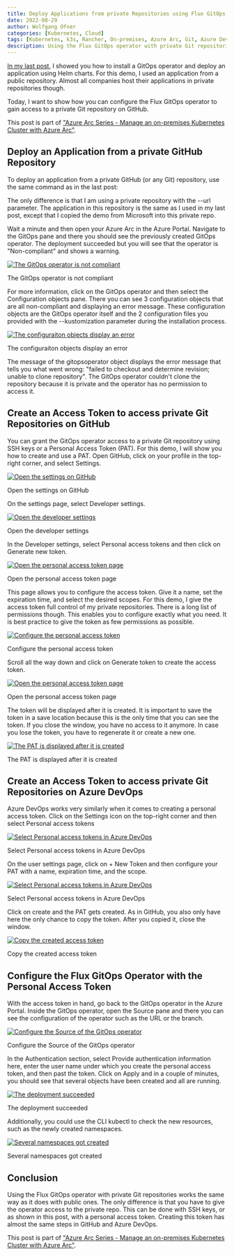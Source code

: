 ```yaml
---
title: Deploy Applications from private Repositories using Flux GitOps and Azure Arc
date: 2022-08-29
author: Wolfgang Ofner
categories: [Kubernetes, Cloud]
tags: [Kubernetes, k3s, Rancher, On-premises, Azure Arc, Git, Azure DevOps, GitHub, Helm, Kustomize]
description: Using the Flux GitOps operator with private Git repositories works the same way as it does with public ones. The only difference is that you have to give the operator access to the private repo. 
---
```


[In my last post](/XXX), I showed you how to install a GitOps operator and deploy an application using Helm charts. For this demo, I used an application from a public repository. Almost all companies host their applications in private repositories though.

Today, I want to show how you can configure the Flux GitOps operator to gain access to a private Git repository on GitHub.

This post is part of ["Azure Arc Series - Manage an on-premises Kubernetes Cluster with Azure Arc"](/manage-on-premises-kubernetes-with-azure-arc).

## Deploy an Application from a private GitHub Repository

To deploy an application from a private GitHub (or any Git) repository, use the same command as in the last post:

<script src="https://gist.github.com/WolfgangOfner/85b6ba3a64d54a1b77c418e0c453cee8.js"></script>

The only difference is that I am using a private repository with the --url parameter. The application in this repository is the same as I used in my last post, except that I copied the demo from Microsoft into this private repo.

Wait a minute and then open your Azure Arc in the Azure Portal. Navigate to the GitOps pane and there you should see the previously created GitOps operator. The deployment succeeded but you will see that the operator is "Non-compliant" and shows a warning.

<div class="col-12 col-sm-10 aligncenter">
  <a href="/assets/img/posts/2022/08/The-GitOps-operator-is-not-compliant.jpg"><img loading="lazy" src="/assets/img/posts/2022/08/The-GitOps-operator-is-not-compliant.jpg" alt="The GitOps operator is not compliant" /></a>
  
  <p>
   The GitOps operator is not compliant
  </p>
</div>

For more information, click on the GitOps operator and then select the Configuration objects pane. There you can see 3 configuration objects that are all non-compliant and displaying an error message. These configuration objects are the GitOps operator itself and the 2 configuration files you provided with the --kustomization parameter during the installation process.

<div class="col-12 col-sm-10 aligncenter">
  <a href="/assets/img/posts/2022/08/The-configuraiton-objects-display-an-error.jpg"><img loading="lazy" src="/assets/img/posts/2022/08/The-configuraiton-objects-display-an-error.jpg" alt="The configuraiton objects display an error" /></a>
  
  <p>
   The configuraiton objects display an error
  </p>
</div>

The message of the gitopsoperator object displays the error message that tells you what went wrong: "failed to checkout and determine revision; unable to clone repository". The GitOps operator couldn't clone the repository because it is private and the operator has no permission to access it.

## Create an Access Token to access private Git Repositories on GitHub

You can grant the GitOps operator access to a private Git repository using SSH keys or a Personal Access Token (PAT). For this demo, I will show you how to create and use a PAT. Open GitHub, click on your profile in the top-right corner, and select Settings.

<div class="col-12 col-sm-10 aligncenter">
  <a href="/assets/img/posts/2022/08/Open-the-settings-on-GitHub.jpg"><img loading="lazy" src="/assets/img/posts/2022/08/Open-the-settings-on-GitHub.jpg" alt="Open the settings on GitHub" /></a>
  
  <p>
   Open the settings on GitHub
  </p>
</div>

On the settings page, select Developer settings.

<div class="col-12 col-sm-10 aligncenter">
  <a href="/assets/img/posts/2022/08/Open-the-developer-settings.jpg"><img loading="lazy" src="/assets/img/posts/2022/08/Open-the-developer-settings.jpg" alt="Open the developer settings" /></a>
  
  <p>
   Open the developer settings
  </p>
</div>

In the Developer settings, select Personal access tokens and then click on Generate new token.

<div class="col-12 col-sm-10 aligncenter">
  <a href="/assets/img/posts/2022/08/Open-the-personal-access-token-page.jpg"><img loading="lazy" src="/assets/img/posts/2022/08/Open-the-personal-access-token-page.jpg" alt="Open the personal access token page" /></a>
  
  <p>
   Open the personal access token page
  </p>
</div>

This page allows you to configure the access token. Give it a name, set the expiration time, and select the desired scopes. For this demo, I give the access token full control of my private repositories. There is a long list of permissions though. This enables you to configure exactly what you need. It is best practice to give the token as few permissions as possible.

<div class="col-12 col-sm-10 aligncenter">
  <a href="/assets/img/posts/2022/08/Configure-the-personal-access-token.jpg"><img loading="lazy" src="/assets/img/posts/2022/08/Configure-the-personal-access-token.jpg" alt="Configure the personal access token" /></a>
  
  <p>
   Configure the personal access token
  </p>
</div>

Scroll all the way down and click on Generate token to create the access token. 

<div class="col-12 col-sm-10 aligncenter">
  <a href="/assets/img/posts/2022/08/Open-the-personal-access-token-page.jpg"><img loading="lazy" src="/assets/img/posts/2022/08/Open-the-personal-access-token-page.jpg" alt="Open the personal access token page" /></a>
  
  <p>
   Open the personal access token page
  </p>
</div>

The token will be displayed after it is created. It is important to save the token in a save location because this is the only time that you can see the token. If you close the window, you have no access to it anymore. In case you lose the token, you have to regenerate it or create a new one.

<div class="col-12 col-sm-10 aligncenter">
  <a href="/assets/img/posts/2022/08/The-PAT-is-displayed-after-it-is-created.jpg"><img loading="lazy" src="/assets/img/posts/2022/08/The-PAT-is-displayed-after-it-is-created.jpg" alt="The PAT is displayed after it is created" /></a>
  
  <p>
   The PAT is displayed after it is created
  </p>
</div>

## Create an Access Token to access private Git Repositories on Azure DevOps

Azure DevOps works very similarly when it comes to creating a personal access token. Click on the Settings icon on the top-right corner and then select Personal access tokens

<div class="col-12 col-sm-10 aligncenter">
  <a href="/assets/img/posts/2022/08/Select-Personal-access-tokens-in-Azure-DevOps.jpg"><img loading="lazy" src="/assets/img/posts/2022/08/Select-Personal-access-tokens-in-Azure-DevOps.jpg" alt="Select Personal access tokens in Azure DevOps" /></a>
  
  <p>
   Select Personal access tokens in Azure DevOps
  </p>
</div>

On the user settings page, click on + New Token and then configure your PAT with a name, expiration time, and the scope. 

<div class="col-12 col-sm-10 aligncenter">
  <a href="/assets/img/posts/2022/08/Select-Personal-access-tokens-in-Azure-DevOps.jpg"><img loading="lazy" src="/assets/img/posts/2022/08/Select-Personal-access-tokens-in-Azure-DevOps.jpg" alt="Select Personal access tokens in Azure DevOps" /></a>
  
  <p>
   Select Personal access tokens in Azure DevOps
  </p>
</div>

Click on create and the PAT gets created. As in GitHub, you also only have here the only chance to copy the token. After you copied it, close the window.

<div class="col-12 col-sm-10 aligncenter">
  <a href="/assets/img/posts/2022/08/Copy-the-created-access-token.jpg"><img loading="lazy" src="/assets/img/posts/2022/08/Copy-the-created-access-token.jpg" alt="Copy the created access token" /></a>
  
  <p>
   Copy the created access token
  </p>
</div>

## Configure the Flux GitOps Operator with the Personal Access Token

With the access token in hand, go back to the GitOps operator in the Azure Portal. Inside the GitOps operator, open the Source pane and there you can see the configuration of the operator such as the URL or the branch.

<div class="col-12 col-sm-10 aligncenter">
  <a href="/assets/img/posts/2022/08/Configure-the-Source-of-the-GitOps-operator.jpg"><img loading="lazy" src="/assets/img/posts/2022/08/Configure-the-Source-of-the-GitOps-operator.jpg" alt="Configure the Source of the GitOps operator" /></a>
  
  <p>
   Configure the Source of the GitOps operator
  </p>
</div>

In the Authentication section, select Provide authentication information here, enter the user name under which you create the personal access token, and then past the token. Click on Apply and in a couple of minutes, you should see that several objects have been created and all are running.

<div class="col-12 col-sm-10 aligncenter">
  <a href="/assets/img/posts/2022/08/The-deployment-succeeded.jpg"><img loading="lazy" src="/assets/img/posts/2022/08/The-deployment-succeeded.jpg" alt="The deployment succeeded" /></a>
  
  <p>
   The deployment succeeded
  </p>
</div>

Additionally, you could use the CLI kubectl to check the new resources, such as the newly created namespaces.

<div class="col-12 col-sm-10 aligncenter">
  <a href="/assets/img/posts/2022/08/Several-namespaces-got-created.jpg"><img loading="lazy" src="/assets/img/posts/2022/08/Several-namespaces-got-created.jpg" alt="Several namespaces got created" /></a>
  
  <p>
   Several namespaces got created
  </p>
</div>

## Conclusion

Using the Flux GitOps operator with private Git repositories works the same way as it does with public ones. The only difference is that you have to give the operator access to the private repo. This can be done with SSH keys, or as shown in this post, with a personal access token. Creating this token has almost the same steps in GitHub and Azure DevOps.

This post is part of ["Azure Arc Series - Manage an on-premises Kubernetes Cluster with Azure Arc"](/manage-on-premises-kubernetes-with-azure-arc).